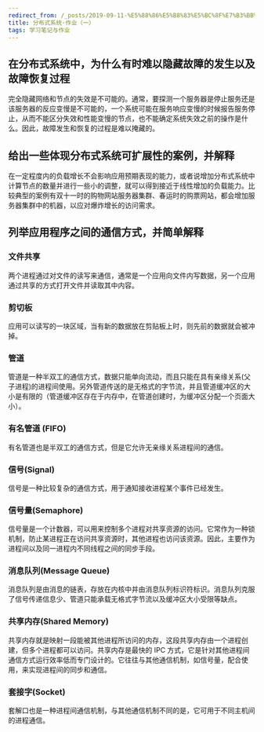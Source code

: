 ```yaml
---
redirect_from: /_posts/2019-09-11-%E5%88%86%E5%B8%83%E5%BC%8F%E7%B3%BB%E7%BB%9F-%E4%BD%9C%E4%B8%9A-%E4%B8%80/
title: 分布式系统·作业（一）
tags: 学习笔记与作业
---
```

## 在分布式系统中，为什么有时难以隐藏故障的发生以及故障恢复过程

完全隐藏网络和节点的失效是不可能的。通常，要探测一个服务器是停止服务还是该服务器的反应变慢是不可能的，一个系统可能在服务响应变慢的时候报告服务停止，从而不能区分失效和性能变慢的节点，也不能确定系统失效之前的操作是什么。因此，故障发生和恢复的过程是难以掩藏的。

## 给出一些体现分布式系统可扩展性的案例，并解释

在一定程度内的负载增长不会影响应用预期表现的能力，或者说增加分布式系统中计算节点的数量并进行一些小的调整，就可以得到接近于线性增加的负载能力。比较典型的案例有双十一时的购物网站服务器集群、春运时的购票网站，都会增加服务器集群中的机器，以应对爆炸增长的访问需求。

## 列举应用程序之间的通信方式，并简单解释

### 文件共享

两个进程通过对文件的读写来通信，通常是一个应用向文件内写数据，另一个应用通过共享的方式打开文件并读取其中内容。

### 剪切板

应用可以读写的一块区域，当有新的数据放在剪贴板上时，则先前的数据就会被冲掉。

### 管道

管道是一种半双工的通信方式，数据只能单向流动，而且只能在具有亲缘关系(父子进程)的进程间使用。另外管道传送的是无格式的字节流，并且管道缓冲区的大小是有限的（管道缓冲区存在于内存中，在管道创建时，为缓冲区分配一个页面大小）。

### 有名管道 (FIFO)

有名管道也是半双工的通信方式，但是它允许无亲缘关系进程间的通信。

### 信号(Signal)

信号是一种比较复杂的通信方式，用于通知接收进程某个事件已经发生。

### 信号量(Semaphore)

信号量是一个计数器，可以用来控制多个进程对共享资源的访问。它常作为一种锁机制，防止某进程正在访问共享资源时，其他进程也访问该资源。因此，主要作为进程间以及同一进程内不同线程之间的同步手段。

### 消息队列(Message Queue)

消息队列是由消息的链表，存放在内核中并由消息队列标识符标识。消息队列克服了信号传递信息少、管道只能承载无格式字节流以及缓冲区大小受限等缺点。

### 共享内存(Shared Memory)

共享内存就是映射一段能被其他进程所访问的内存，这段共享内存由一个进程创建，但多个进程都可以访问。共享内存是最快的 IPC 方式，它是针对其他进程间通信方式运行效率低而专门设计的。它往往与其他通信机制，如信号量，配合使用，来实现进程间的同步和通信。

### 套接字(Socket)

套解口也是一种进程间通信机制，与其他通信机制不同的是，它可用于不同主机间的进程通信。
